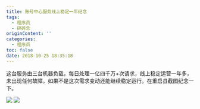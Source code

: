 ```yaml
---
title: 账号中心服务线上稳定一年纪念
tags:
  - 程序员
  - 碎碎念
originContent: ''
categories:
  - 程序员
toc: false
date: 2018-10-25 18:35:18
---
```


这台服务由三台机器负载，每日处理一亿四千万+次请求，线上稳定运营一年多，未出现任何故障，如果不是这次需求变动还能继续稳定运行。在重启县截图纪念一下。

![](http://qiniu.mnclub.club/4cf2110bad00ed8f9b8e9726ddea7cc4)
![](http://qiniu.mnclub.club/c75ddcffe7c32f9d32816c421d08a63d)